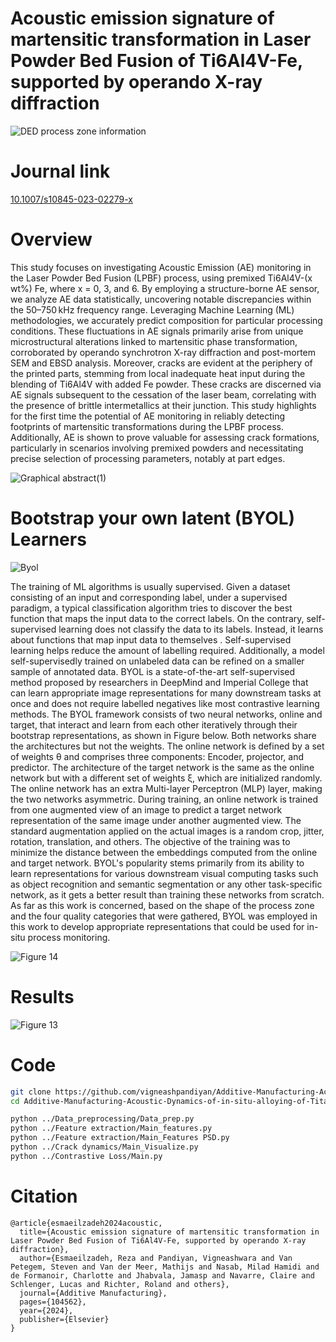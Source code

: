 # Acoustic emission signature of martensitic transformation in Laser Powder Bed Fusion of Ti6Al4V-Fe, supported by operando X-ray diffraction


![DED process zone information](https://github.com/vigneashpandiyan/Additive-Manufacturing-Self-Supervised-Learning-Coaxial-DED-Process-Zone-Imaging/assets/39007209/5b899596-ade5-40dc-bf44-ff77896544bc)

# Journal link

[10.1007/s10845-023-02279-x](https://doi.org/10.1016/j.addma.2024.104562)

# Overview


This study focuses on investigating Acoustic Emission (AE) monitoring in the Laser Powder Bed Fusion (LPBF) process, using premixed Ti6Al4V-(x wt%) Fe, where x = 0, 3, and 6. By employing a structure-borne AE sensor, we analyze AE data statistically, uncovering notable discrepancies within the 50–750 kHz frequency range. Leveraging Machine Learning (ML) methodologies, we accurately predict composition for particular processing conditions. These fluctuations in AE signals primarily arise from unique microstructural alterations linked to martensitic phase transformation, corroborated by operando synchrotron X-ray diffraction and post-mortem SEM and EBSD analysis. Moreover, cracks are evident at the periphery of the printed parts, stemming from local inadequate heat input during the blending of Ti6Al4V with added Fe powder. These cracks are discerned via AE signals subsequent to the cessation of the laser beam, correlating with the presence of brittle intermetallics at their junction. This study highlights for the first time the potential of AE monitoring in reliably detecting footprints of martensitic transformations during the LPBF process. Additionally, AE is shown to prove valuable for assessing crack formations, particularly in scenarios involving premixed powders and necessitating precise selection of processing parameters, notably at part edges.

![Graphical abstract(1)](https://github.com/vigneashpandiyan/Additive-Manufacturing-Self-Supervised-Learning-Coaxial-DED-Process-Zone-Imaging/assets/39007209/0ee15026-dde5-4176-a036-26707a9ada11)


# Bootstrap your own latent (BYOL) Learners

![Byol](https://github.com/vigneashpandiyan/Additive-Manufacturing-Self-Supervised-Learning-Coaxial-DED-Process-Zone-Imaging/assets/39007209/12b87183-40e0-43bf-86ed-69e6d2495fe1)

The training of ML algorithms is usually supervised. Given a dataset consisting of an input and corresponding label, under a supervised paradigm, a typical classification algorithm tries to discover the best function that maps the input data to the correct labels. On the contrary, self-supervised learning does not classify the data to its labels. Instead, it learns about functions that map input data to themselves . Self-supervised learning helps reduce the amount of labelling required. Additionally, a model self-supervisedly trained on unlabeled data can be refined on a smaller sample of annotated data. BYOL is a state-of-the-art self-supervised method proposed by researchers in DeepMind and Imperial College that can learn appropriate image representations for many downstream tasks at once and does not require labelled negatives like most contrastive learning methods. The BYOL framework consists of two neural networks, online and target, that interact and learn from each other iteratively through their bootstrap representations, as shown in Figure below. Both networks share the architectures but not the weights. The online network is defined by a set of weights θ and comprises three components: Encoder, projector, and predictor. The architecture of the target network is the same as the online network but with a different set of weights ξ, which are initialized randomly. The online network has an extra Multi-layer Perceptron (MLP) layer, making the two networks asymmetric. During training, an online network is trained from one augmented view of an image to predict a target network representation of the same image under another augmented view. The standard augmentation applied on the actual images is a random crop, jitter, rotation, translation, and others. The objective of the training was to minimize the distance between the embeddings computed from the online and target network. BYOL's popularity stems primarily from its ability to learn representations for various downstream visual computing tasks such as object recognition and semantic segmentation or any other task-specific network, as it gets a better result than training these networks from scratch. As far as this work is concerned, based on the shape of the process zone and the four quality categories that were gathered, BYOL was employed in this work to develop appropriate representations that could be used for in-situ process monitoring.

![Figure 14](https://github.com/vigneashpandiyan/Additive-Manufacturing-DED-Manifold-Learning/assets/39007209/47919577-475d-479d-9aa6-7f946adfbe86)

# Results


![Figure 13](https://github.com/vigneashpandiyan/Additive-Manufacturing-DED-Manifold-Learning/assets/39007209/ea50b4af-3708-4a40-a03e-fc84675c149a)


# Code
```bash
git clone https://github.com/vigneashpandiyan/Additive-Manufacturing-Acoustic-Dynamics-of-in-situ-alloying-of-Titanium-Fe
cd Additive-Manufacturing-Acoustic-Dynamics-of-in-situ-alloying-of-Titanium-Fe

python ../Data_preprocessing/Data_prep.py
python ../Feature extraction/Main_features.py
python ../Feature extraction/Main_Features PSD.py
python ../Crack dynamics/Main_Visualize.py
python ../Contrastive Loss/Main.py

```

# Citation
```
@article{esmaeilzadeh2024acoustic,
  title={Acoustic emission signature of martensitic transformation in Laser Powder Bed Fusion of Ti6Al4V-Fe, supported by operando X-ray diffraction},
  author={Esmaeilzadeh, Reza and Pandiyan, Vigneashwara and Van Petegem, Steven and Van der Meer, Mathijs and Nasab, Milad Hamidi and de Formanoir, Charlotte and Jhabvala, Jamasp and Navarre, Claire and Schlenger, Lucas and Richter, Roland and others},
  journal={Additive Manufacturing},
  pages={104562},
  year={2024},
  publisher={Elsevier}
}
```

